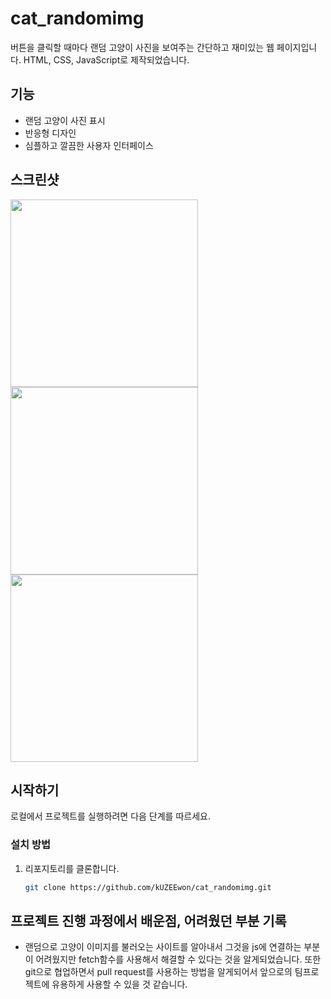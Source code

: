 # cat_randomimg

버튼을 클릭할 때마다 랜덤 고양이 사진을 보여주는 간단하고 재미있는 웹 페이지입니다. HTML, CSS, JavaScript로 제작되었습니다.

## 기능

- 랜덤 고양이 사진 표시
- 반응형 디자인
- 심플하고 깔끔한 사용자 인터페이스

## 스크린샷
<img src = "https://github.com/kUZEEwon/cat_randomimg/assets/97424144/19803228-2852-4af3-a844-8cb991df175c" width=300 height=300>
<img src = "https://github.com/kUZEEwon/cat_randomimg/assets/97424144/d3bb80c1-9eef-42d6-be5a-3f25af8d9185" width=300 height=300>
<img src = "https://github.com/kUZEEwon/cat_randomimg/assets/97424144/326686db-1958-4237-b0ee-2e88299a66ba" width=300 height=300>


## 시작하기

로컬에서 프로젝트를 실행하려면 다음 단계를 따르세요.

### 설치 방법

1. 리포지토리를 클론합니다.
   ```sh
   git clone https://github.com/kUZEEwon/cat_randomimg.git

## 프로젝트 진행 과정에서 배운점, 어려웠던 부분 기록

- 랜덤으로 고양이 이미지를 불러오는 사이트를 알아내서 그것을 js에 연결하는 부분이 어려웠지만 fetch함수를 사용해서 해결할 수 있다는 것을 알게되었습니다. 또한 git으로 협업하면서 pull request를 사용하는 방법을 알게되어서 앞으로의 팀프로젝트에 유용하게 사용할 수 있을 것 같습니다.
